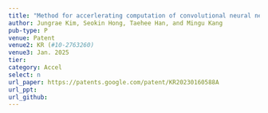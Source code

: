 ```yaml
---
title: "Method for accerlerating computation of convolutional neural network and device of accerlerating computation of convolutional neural network"
author: Jungrae Kim, Seokin Hong, Taehee Han, and Mingu Kang
pub-type: P
venue: Patent
venue2: KR (#10-2763260)
venue3: Jan. 2025
tier: 
category: Accel
select: n
url_paper: https://patents.google.com/patent/KR20230160588A
url_ppt:
url_github:
---
```

